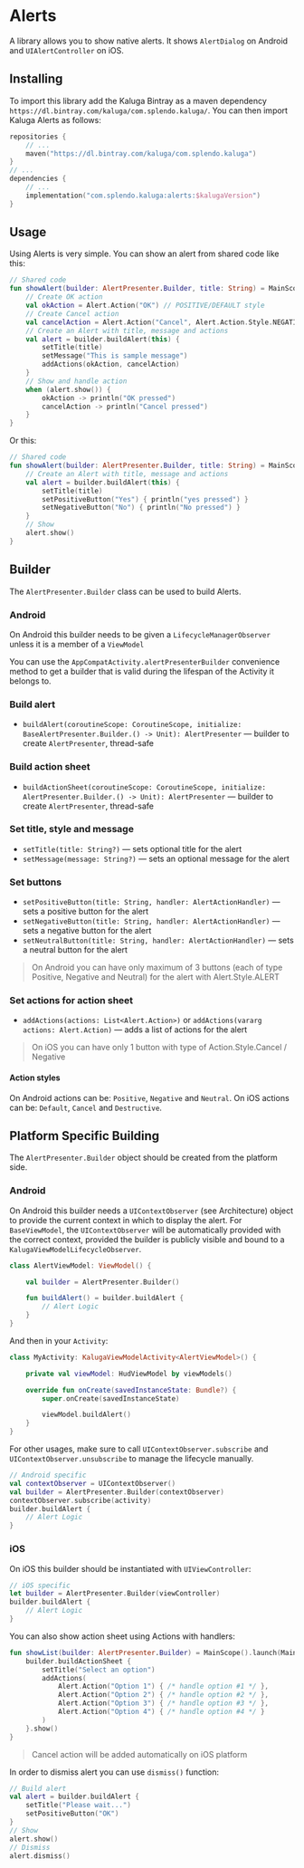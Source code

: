# Alerts

A library allows you to show native alerts.
It shows `AlertDialog` on Android and `UIAlertController` on iOS.

## Installing
To import this library add the Kaluga Bintray as a maven dependency `https://dl.bintray.com/kaluga/com.splendo.kaluga/`. You can then import Kaluga Alerts as follows:

```kotlin
repositories {
    // ...
    maven("https://dl.bintray.com/kaluga/com.splendo.kaluga")
}
// ...
dependencies {
    // ...
    implementation("com.splendo.kaluga:alerts:$kalugaVersion")
}
```

## Usage

Using Alerts is very simple. You can show an alert from shared code like this:

```kotlin
// Shared code
fun showAlert(builder: AlertPresenter.Builder, title: String) = MainScope().launch {
    // Create OK action
    val okAction = Alert.Action("OK") // POSITIVE/DEFAULT style
    // Create Cancel action
    val cancelAction = Alert.Action("Cancel", Alert.Action.Style.NEGATIVE)
    // Create an Alert with title, message and actions
    val alert = builder.buildAlert(this) {
        setTitle(title)
        setMessage("This is sample message")
        addActions(okAction, cancelAction)
    }
    // Show and handle action
    when (alert.show()) {
        okAction -> println("OK pressed")
        cancelAction -> println("Cancel pressed")
    }
}
```

Or this:

```kotlin
// Shared code
fun showAlert(builder: AlertPresenter.Builder, title: String) = MainScope().launch {
    // Create an Alert with title, message and actions
    val alert = builder.buildAlert(this) {
        setTitle(title)
        setPositiveButton("Yes") { println("yes pressed") }
        setNegativeButton("No") { println("No pressed") }
    }
    // Show
    alert.show()
}
```

## Builder

The `AlertPresenter.Builder` class can be used to build Alerts. 

### Android
On Android this builder needs to be given a `LifecycleManagerObserver` unless it is a member of a `ViewModel` 

You can use the `AppCompatActivity.alertPresenterBuilder` convenience method to get a builder that is valid during the lifespan of the Activity it belongs to.

### Build alert

- `buildAlert(coroutineScope: CoroutineScope, initialize: BaseAlertPresenter.Builder.() -> Unit): AlertPresenter` — builder to create `AlertPresenter`, thread-safe

### Build action sheet

- `buildActionSheet(coroutineScope: CoroutineScope, initialize: AlertPresenter.Builder.() -> Unit): AlertPresenter` — builder to create `AlertPresenter`, thread-safe

### Set title, style and message

- `setTitle(title: String?)` — sets optional title for the alert
- `setMessage(message: String?)` — sets an optional message for the alert

### Set buttons

- `setPositiveButton(title: String, handler: AlertActionHandler)` — sets a positive button for the alert
- `setNegativeButton(title: String, handler: AlertActionHandler)` — sets a negative button for the alert
- `setNeutralButton(title: String, handler: AlertActionHandler)` — sets a neutral button for the alert

> On Android you can have only maximum of 3 buttons (each of type Positive, Negative and Neutral) for the alert with Alert.Style.ALERT

### Set actions for action sheet

- `addActions(actions: List<Alert.Action>)` or `addActions(vararg actions: Alert.Action)` — adds a list of actions for the alert

> On iOS you can have only 1 button with type of Action.Style.Cancel / Negative

#### Action styles

On Android actions can be: `Positive`, `Negative` and `Neutral`.
On iOS actions can be: `Default`, `Cancel` and `Destructive`.

## Platform Specific Building
The `AlertPresenter.Builder` object should be created from the platform side.

### Android
On Android this builder needs a `UIContextObserver` (see Architecture) object to provide the current context in which to display the alert.
For `BaseViewModel`, the `UIContextObserver` will be automatically provided with the correct context, provided the builder is publicly visible and bound to a `KalugaViewModelLifecycleObserver`.

```kotlin
class AlertViewModel: ViewModel() {

    val builder = AlertPresenter.Builder()

    fun buildAlert() = builder.buildAlert {
        // Alert Logic
    }
}
```

And then in your `Activity`:

```kotlin
class MyActivity: KalugaViewModelActivity<AlertViewModel>() {

    private val viewModel: HudViewModel by viewModels()

    override fun onCreate(savedInstanceState: Bundle?) {
        super.onCreate(savedInstanceState)

        viewModel.buildAlert()
    }
}
```

For other usages, make sure to call `UIContextObserver.subscribe` and `UIContextObserver.unsubscribe` to manage the lifecycle manually.

```kotlin
// Android specific
val contextObserver = UIContextObserver()
val builder = AlertPresenter.Builder(contextObserver)
contextObserver.subscribe(activity)
builder.buildAlert {
    // Alert Logic
}
```

### iOS
On iOS this builder should be instantiated with `UIViewController`:

```swift
// iOS specific
let builder = AlertPresenter.Builder(viewController)
builder.buildAlert {
    // Alert Logic
}
```

You can also show action sheet using Actions with handlers:

```kotlin
fun showList(builder: AlertPresenter.Builder) = MainScope().launch(MainQueueDispatcher) {
    builder.buildActionSheet {
        setTitle("Select an option")
        addActions(
            Alert.Action("Option 1") { /* handle option #1 */ },
            Alert.Action("Option 2") { /* handle option #2 */ },
            Alert.Action("Option 3") { /* handle option #3 */ },
            Alert.Action("Option 4") { /* handle option #4 */ }
        )
    }.show()
}
```
> Cancel action will be added automatically on iOS platform

In order to dismiss alert you can use `dismiss()` function:

```kotlin
// Build alert
val alert = builder.buildAlert {
    setTitle("Please wait...")
    setPositiveButton("OK")
}
// Show
alert.show()
// Dismiss
alert.dismiss()
```

